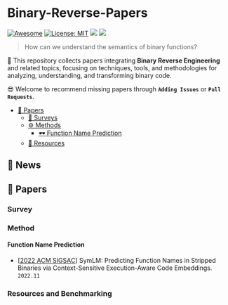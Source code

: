 # Binary-Reverse-Papers
[![Awesome](https://awesome.re/badge.svg)](https://github.com/CSecurityZhongYuan/Binary-Reverse-Papers) 
[![License: MIT](https://img.shields.io/badge/License-MIT-green.svg)]([](https://github.com/CSecurityZhongYuan/Binary-Reverse-Papers/blob/master/LICENSE))
![](https://img.shields.io/github/last-commit/CSecurityZhongYuan/Binary-Reverse-Papers?color=green) 
![](https://img.shields.io/badge/PRs-Welcome-red) 

> How can we understand the semantics of binary functions? 

🙌 This repository collects papers integrating **Binary Reverse Engineering** and related topics, focusing on techniques, tools, and methodologies for analyzing, understanding, and transforming binary code.

😎 Welcome to recommend missing papers through **`Adding Issues`** or **`Pull Requests`**. 

- [📜 Papers](#papers)
  - [🔖 Surveys](#surveys)
  - [⚙ Methods](#methods)
    - [🕶 Function Name Prediction](#Function-Name-Prediction)
  - [🧰 Resources](#resources-and-benchmarking)

## 🔔 News



## 🧾 Papers

### Survey



### Method

#### Function Name Prediction

- \[[2022 ACM SIGSAC](https://doi.org/10.1145/3548606.3560612)\] SymLM: Predicting Function Names in Stripped Binaries via Context-Sensitive Execution-Aware Code Embeddings. `2022.11`



### Resources and Benchmarking

